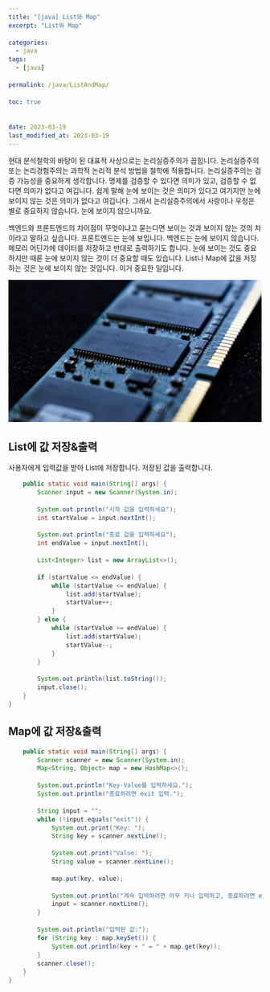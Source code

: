 ```yaml
---
title: "[java] List와 Map"
excerpt: "List와 Map"

categories:
  - java
tags:
  - [java]

permalink: /java/ListAndMap/

toc: true


date: 2023-03-19
last_modified_at: 2023-03-19
---
```


현대 분석철학의 바탕이 된 대표적 사상으로는 논리실증주의가 꼽힙니다. 논리실증주의 또는 논리경험주의는 과학적 논리적 분석 방법을 철학에 적용합니다. 논리실증주의는 검증 가능성을 중요하게 생각합니다. 명제를 검증할 수 있다면 의미가 있고, 검증할 수 없다면 의미가 없다고 여깁니다. 쉽게 말해 눈에 보이는 것은 의미가 있다고 여기지만 눈에 보이지 않는 것은 의미가 없다고 여깁니다. 그래서 논리실증주의에서 사랑이나 우정은 별로 중요하지 않습니다. 눈에 보이지 않으니까요.

백엔드와 프론트엔드의 차이점이 무엇이냐고 묻는다면 보이는 것과 보이지 않는 것의 차이라고 말하고 싶습니다. 프론트엔드는 눈에 보입니다. 백엔드는 눈에 보이지 않습니다. 메모리 어딘가에 데이터를 저장하고 반대로 출력하기도 합니다. 눈에 보이는 것도 중요하지만 때론 눈에 보이지 않는 것이 더 중요할 때도 있습니다. List나 Map에 값을 저장하는 것은 눈에 보이지 않는 것입니다. 이거 중요한 일입니다.

![ListAndMap](/assets/images/posts_img/ListAndMap.png)

## List에 값 저장&출력

사용자에게 입력값을 받아 List에 저장합니다. 저장된 값을 출력합니다.

```java
    public static void main(String[] args) {
        Scanner input = new Scanner(System.in);

        System.out.println("시작 값을 입력하세요");
        int startValue = input.nextInt();

        System.out.println("종료 값을 입력하세요");
        int endValue = input.nextInt();

        List<Integer> list = new ArrayList<>();

        if (startValue <= endValue) {
            while (startValue <= endValue) {
                list.add(startValue);
                startValue++;
            }
        } else {
            while (startValue >= endValue) {
                list.add(startValue);
                startValue--;
            }
        }

        System.out.println(list.toString());
        input.close();
    }
}

```

## Map에 값 저장&출력

```java
    public static void main(String[] args) {
        Scanner scanner = new Scanner(System.in);
        Map<String, Object> map = new HashMap<>();

        System.out.println("Key-Value를 입력하세요.");
        System.out.println("종료하려면 exit 입력.");

        String input = "";
        while (!input.equals("exit")) {
            System.out.print("Key: ");
            String key = scanner.nextLine();

            System.out.print("Value: ");
            String value = scanner.nextLine();

            map.put(key, value);

            System.out.println("계속 입력하려면 아무 키나 입력하고, 종료하려면 exit를 입력하세요.");
            input = scanner.nextLine();
        }

        System.out.println("입력된 값:");
        for (String key : map.keySet()) {
            System.out.println(key + " = " + map.get(key));
        }
        scanner.close();
    }
}
```
